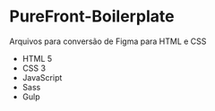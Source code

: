 # PureFront-Boilerplate

Arquivos para conversão de Figma para HTML e CSS

- HTML 5
- CSS 3
- JavaScript
- Sass
- Gulp
